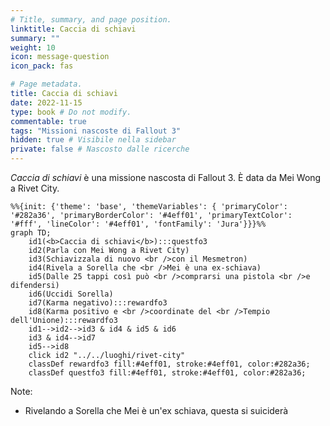 ```yaml
---
# Title, summary, and page position.
linktitle: Caccia di schiavi
summary: ""
weight: 10
icon: message-question
icon_pack: fas

# Page metadata.
title: Caccia di schiavi
date: 2022-11-15
type: book # Do not modify.
commentable: true
tags: "Missioni nascoste di Fallout 3"
hidden: true # Visibile nella sidebar
private: false # Nascosto dalle ricerche
---
```


*Caccia di schiavi* è una missione nascosta di Fallout 3. È data da Mei Wong a Rivet City.



```mermaid
%%{init: {'theme': 'base', 'themeVariables': { 'primaryColor': '#282a36', 'primaryBorderColor': '#4eff01', 'primaryTextColor': '#fff', 'lineColor': '#4eff01', 'fontFamily': 'Jura'}}}%%
graph TD;
    id1(<b>Caccia di schiavi</b>):::questfo3
    id2(Parla con Mei Wong a Rivet City)
    id3(Schiavizzala di nuovo <br />con il Mesmetron)
    id4(Rivela a Sorella che <br />Mei è una ex-schiava)
    id5(Dalle 25 tappi così può <br />comprarsi una pistola <br />e difendersi)
    id6(Uccidi Sorella)
    id7(Karma negativo):::rewardfo3
    id8(Karma positivo e <br />coordinate del <br />Tempio dell'Unione):::rewardfo3
    id1-->id2-->id3 & id4 & id5 & id6
    id3 & id4-->id7
    id5-->id8
    click id2 "../../luoghi/rivet-city"
    classDef rewardfo3 fill:#4eff01, stroke:#4eff01, color:#282a36;
    classDef questfo3 fill:#4eff01, stroke:#4eff01, color:#282a36;
```

Note:
- Rivelando a Sorella che Mei è un'ex schiava, questa si suiciderà